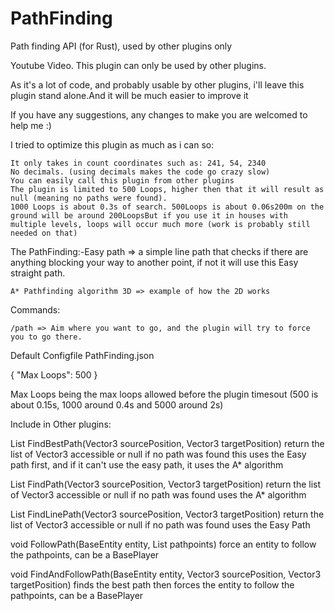 # PathFinding
Path finding API (for Rust), used by other plugins only

Youtube Video.
This plugin can only be used by other plugins.

As it's a lot of code, and probably usable by other plugins, i'll leave this plugin stand alone.And it will be much easier to improve it

If you have any suggestions, any changes to make you are welcomed to help me :)

I tried to optimize this plugin as much as i can so:

    It only takes in count coordinates such as: 241, 54, 2340
    No decimals. (using decimals makes the code go crazy slow)
    You can easily call this plugin from other plugins
    The plugin is limited to 500 Loops, higher then that it will result as null (meaning no paths were found).
    1000 Loops is about 0.3s of search. 500Loops is about 0.06s200m on the ground will be around 200LoopsBut if you use it in houses with multiple levels, loops will occur much more (work is probably still needed on that)

The PathFinding:-Easy path => a simple line path that checks if there are anything blocking your way to another point, if not it will use this Easy straight path.

    A* Pathfinding algorithm 3D => example of how the 2D works

Commands:

    /path => Aim where you want to go, and the plugin will try to force you to go there.

Default Configfile PathFinding.json

{
  "Max Loops": 500
}

Max Loops being the max loops allowed before the plugin timesout (500 is about 0.15s, 1000 around 0.4s and 5000 around 2s)

Include in Other plugins:

List<Vector3> FindBestPath(Vector3 sourcePosition, Vector3 targetPosition)
return the list of Vector3 accessible
or null if no path was found
this uses the Easy path first, and if it can't use the easy path, it uses the A* algorithm

List<Vector3> FindPath(Vector3 sourcePosition, Vector3 targetPosition)
return the list of Vector3 accessible
or null if no path was found
uses the A* algorithm

List<Vector3> FindLinePath(Vector3 sourcePosition, Vector3 targetPosition)
return the list of Vector3 accessible
or null if no path was found
uses the Easy Path

void FollowPath(BaseEntity entity, List<Vector3> pathpoints)
force an entity to follow the pathpoints, can be a BasePlayer

void FindAndFollowPath(BaseEntity entity, Vector3 sourcePosition, Vector3 targetPosition)
finds the best path then forces the entity to follow the pathpoints, can be a BasePlayer

